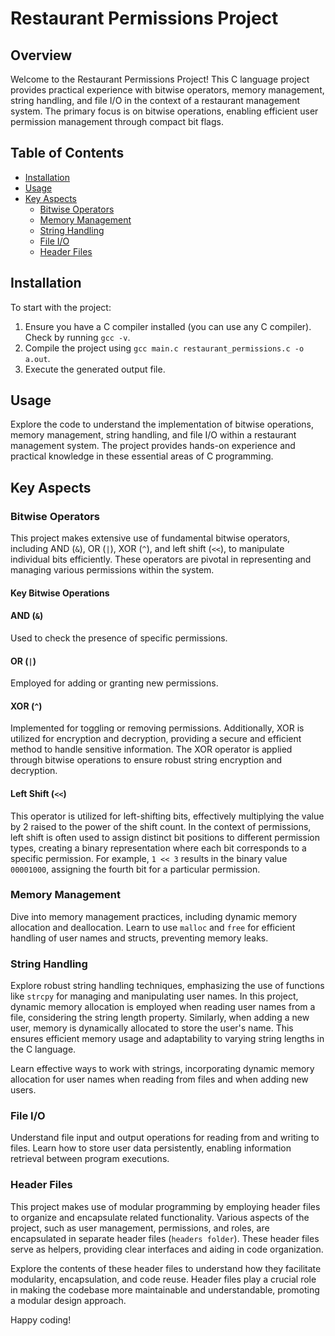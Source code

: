 # Restaurant Permissions Project

## Overview

Welcome to the Restaurant Permissions Project! This C language project provides practical experience with bitwise operators, memory management, string handling, and file I/O in the context of a restaurant management system. The primary focus is on bitwise operations, enabling efficient user permission management through compact bit flags.

## Table of Contents

- [Installation](#installation)
- [Usage](#usage)
- [Key Aspects](#key-aspects)
  - [Bitwise Operators](#bitwise-operators)
  - [Memory Management](#memory-management)
  - [String Handling](#string-handling)
  - [File I/O](#file-io)
  - [Header Files](#header-files)

## Installation

To start with the project:

1. Ensure you have a C compiler installed (you can use any C compiler). Check by running `gcc -v`.
2. Compile the project using `gcc main.c restaurant_permissions.c -o a.out`.
3. Execute the generated output file.

## Usage

Explore the code to understand the implementation of bitwise operations, memory management, string handling, and file I/O within a restaurant management system. The project provides hands-on experience and practical knowledge in these essential areas of C programming.

## Key Aspects

### Bitwise Operators

This project makes extensive use of fundamental bitwise operators, including AND (`&`), OR (`|`), XOR (`^`), and left shift (`<<`), to manipulate individual bits efficiently. These operators are pivotal in representing and managing various permissions within the system.

#### Key Bitwise Operations

#### AND (`&`)

Used to check the presence of specific permissions.

#### OR (`|`)

Employed for adding or granting new permissions.

#### XOR (`^`)

Implemented for toggling or removing permissions. Additionally, XOR is utilized for encryption and decryption, providing a secure and efficient method to handle sensitive information. The XOR operator is applied through bitwise operations to ensure robust string encryption and decryption.

#### Left Shift (`<<`)

This operator is utilized for left-shifting bits, effectively multiplying the value by 2 raised to the power of the shift count. In the context of permissions, left shift is often used to assign distinct bit positions to different permission types, creating a binary representation where each bit corresponds to a specific permission. For example, `1 << 3` results in the binary value `00001000`, assigning the fourth bit for a particular permission.

### Memory Management

Dive into memory management practices, including dynamic memory allocation and deallocation. Learn to use `malloc` and `free` for efficient handling of user names and structs, preventing memory leaks.

### String Handling

Explore robust string handling techniques, emphasizing the use of functions like `strcpy` for managing and manipulating user names. In this project, dynamic memory allocation is employed when reading user names from a file, considering the string length property. Similarly, when adding a new user, memory is dynamically allocated to store the user's name. This ensures efficient memory usage and adaptability to varying string lengths in the C language.

Learn effective ways to work with strings, incorporating dynamic memory allocation for user names when reading from files and when adding new users.

### File I/O

Understand file input and output operations for reading from and writing to files. Learn how to store user data persistently, enabling information retrieval between program executions.

### Header Files

This project makes use of modular programming by employing header files to organize and encapsulate related functionality. Various aspects of the project, such as user management, permissions, and roles, are encapsulated in separate header files (`headers folder`). These header files serve as helpers, providing clear interfaces and aiding in code organization.

Explore the contents of these header files to understand how they facilitate modularity, encapsulation, and code reuse. Header files play a crucial role in making the codebase more maintainable and understandable, promoting a modular design approach.

Happy coding!
